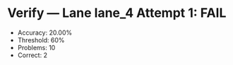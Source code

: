 # Verify — Lane lane_4 Attempt 1: FAIL

- Accuracy: 20.00%
- Threshold: 60%
- Problems: 10
- Correct: 2
